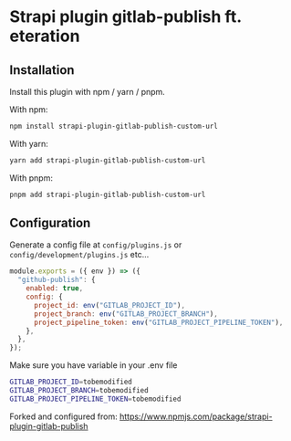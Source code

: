 # Strapi plugin gitlab-publish ft. eteration


## Installation

Install this plugin with npm / yarn / pnpm.

With npm:

```bash
npm install strapi-plugin-gitlab-publish-custom-url
```

With yarn:

```bash
yarn add strapi-plugin-gitlab-publish-custom-url
```

With pnpm:

```bash
pnpm add strapi-plugin-gitlab-publish-custom-url
```

## Configuration

Generate a config file at `config/plugins.js` or `config/development/plugins.js` etc...

```javascript
module.exports = ({ env }) => ({
  "github-publish": {
    enabled: true,
    config: {
      project_id: env("GITLAB_PROJECT_ID"),
      project_branch: env("GITLAB_PROJECT_BRANCH"),
      project_pipeline_token: env("GITLAB_PROJECT_PIPELINE_TOKEN"),
    },
  },
});
```

Make sure you have variable in your .env file

```bash
GITLAB_PROJECT_ID=tobemodified
GITLAB_PROJECT_BRANCH=tobemodified
GITLAB_PROJECT_PIPELINE_TOKEN=tobemodified
```

Forked and configured from: https://www.npmjs.com/package/strapi-plugin-gitlab-publish
